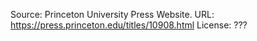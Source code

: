 Source: Princeton University Press Website.
URL: https://press.princeton.edu/titles/10908.html
License: ???
